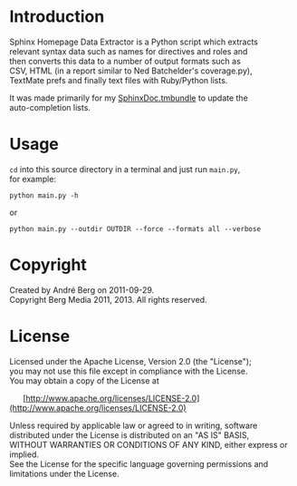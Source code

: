 # Introduction

Sphinx Homepage Data Extractor is a Python script which extracts  
relevant syntax data such as names for directives and roles and  
then converts this data to a number of output formats such as   
CSV, HTML (in a report similar to Ned Batchelder's coverage.py),  
TextMate prefs and finally text files with Ruby/Python lists.

It was made primarily for my [SphinxDoc.tmbundle](http://github.com/andreberg/SphinxDoc.tmbundle.git) to update the  
auto-completion lists.

# Usage

`cd` into this source directory in a terminal and just run `main.py`,  
for example:

`python main.py -h` 

or 

`python main.py --outdir OUTDIR --force --formats all --verbose`

# Copyright

Created by André Berg on 2011-09-29.  
Copyright Berg Media 2011, 2013. All rights reserved.

# License

Licensed under the Apache License, Version 2.0 (the "License");  
you may not use this file except in compliance with the License.  
You may obtain a copy of the License at

&nbsp;&nbsp;&nbsp;&nbsp;&nbsp;&nbsp;[http://www.apache.org/licenses/LICENSE-2.0](http://www.apache.org/licenses/LICENSE-2.0)

Unless required by applicable law or agreed to in writing, software  
distributed under the License is distributed on an "AS IS" BASIS,  
WITHOUT WARRANTIES OR CONDITIONS OF ANY KIND, either express or implied.  
See the License for the specific language governing permissions and  
limitations under the License.
